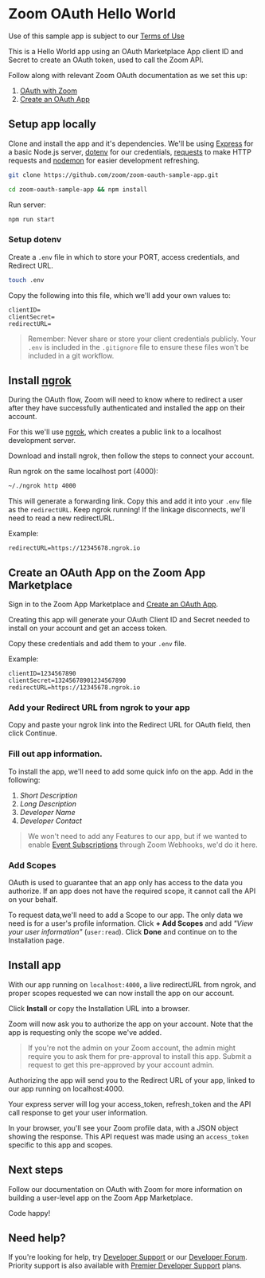 # Zoom OAuth Hello World

Use of this sample app is subject to our [Terms of Use](https://zoom.us/docs/en-us/zoom_api_license_and_tou.html)

This is a Hello World app using an OAuth Marketplace App client ID and Secret to create an OAuth token, used to call the Zoom API. 

Follow along with relevant Zoom OAuth documentation as we set this up: 

1. [OAuth with Zoom](https://marketplace.zoom.us/docs/guides/authorization/oauth/oauth-with-zoom) 
2. [Create an OAuth App](https://marketplace.zoom.us/docs/guides/getting-started/app-types/create-oauth-app) 

## Setup app locally

Clone and install the app and it's dependencies. We'll be using [Express](https://www.npmjs.com/package/express) for a basic Node.js server, [dotenv](https://www.npmjs.com/package/dotenv) for our credentials, [requests](https://www.npmjs.com/package/requests) to make HTTP requests and [nodemon](https://www.npmjs.com/package/nodemon) for easier development refreshing. 

```bash
git clone https://github.com/zoom/zoom-oauth-sample-app.git
```

```bash
cd zoom-oauth-sample-app && npm install 
```

Run server:

```bash
npm run start
```

### Setup dotenv 
Create a `.env` file in which to store your PORT, access credentials, and Redirect URL.

```bash
touch .env
```

Copy the following into this file, which we'll add your own values to:

```
clientID=
clientSecret=
redirectURL=
```

> Remember: Never share or store your client credentials publicly. Your `.env` is included in the `.gitignore` file to ensure these files won't be included in a git workflow.

## Install [ngrok](https://ngrok.com/)

During the OAuth flow, Zoom will need to know where to redirect a user after they have successfully authenticated and installed the app on their account.

For this we'll use [ngrok](https://ngrok.com/download), which creates a public link to a localhost development server.

Download and install ngrok, then follow the steps to connect your account.

Run ngrok on the same localhost port (4000): 

```bash
~/./ngrok http 4000
```

This will generate a forwarding link. Copy this and add it into your `.env` file as the `redirectURL`. Keep ngrok running! If the linkage disconnects, we'll need to read a new redirectURL.

Example: 

```
redirectURL=https://12345678.ngrok.io
```


## Create an OAuth App on the Zoom App Marketplace

Sign in to the Zoom App Marketplace and [Create an OAuth App](https://marketplace.zoom.us/develop/create?source=devdocs). 

Creating this app will generate your OAuth Client ID and Secret needed to install on your account and get an access token. 

Copy these credentials and add them to your `.env` file.

Example: 

```
clientID=1234567890
clientSecret=13245678901234567890
redirectURL=https://12345678.ngrok.io
```

### Add your Redirect URL from ngrok to your app

Copy and paste your ngrok link into the Redirect URL for OAuth field, then click Continue.

### Fill out app information. 

To install the app, we'll need to add some quick info on the app. Add in the following: 

1. *Short Description*
2. *Long Description*
3. *Developer Name*
4. *Developer Contact*


> We won't need to add any Features to our app, but if we wanted to enable [Event Subscriptions](https://marketplace.zoom.us/docs/guides/tools-resources/webhooks#event-subscriptions) through Zoom Webhooks, we'd do it here.

### Add Scopes 

OAuth is used to guarantee that an app only has access to the data you authorize. If an app does not have the required scope, it cannot call the API on your behalf. 

To request data,we'll need to add a Scope to our app. The only data we need is for a user's profile information. Click **+ Add Scopes** and add *"View your user information"* (`user:read`). Click **Done** and continue on to the Installation page.

## Install app

With our app running on `localhost:4000`, a live redirectURL from ngrok, and proper scopes requested we can now install the app on our account. 

Click **Install** or copy the Installation URL into a browser.

Zoom will now ask you to authorize the app on your account. Note that the app is requesting only the scope we've added.

> If you're not the admin on your Zoom account, the admin might require you to ask them for pre-approval to install this app. Submit a request to get this pre-approved by your account admin. 

Authorizing the app will send you to the Redirect URL of your app, linked to our app running on localhost:4000.

Your express server will log your access_token, refresh_token and the API call response to get your user information. 

In your browser, you'll see your Zoom profile data, with a JSON object showing the response. This API request was made using an `access_token` specific to this app and scopes. 

## Next steps 

Follow our documentation on OAuth with Zoom for more information on building a user-level app on the Zoom App Marketplace. 

Code happy!

## Need help?

If you're looking for help, try [Developer Support](https://devsupport.zoom.us) or our [Developer Forum](https://devforum.zoom.us). Priority support is also available with [Premier Developer Support](https://zoom.us/docs/en-us/developer-support-plans.html) plans.
